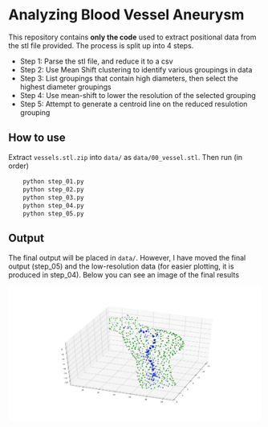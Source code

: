 # Analyzing Blood Vessel Aneurysm

This repository contains **only the code** used to extract positional data from the stl file provided.
The process is split up into 4 steps.

- Step 1: Parse the stl file, and reduce it to a csv
- Step 2: Use Mean Shift clustering to identify various groupings in data
- Step 3: List groupings that contain high diameters, then select the highest diameter groupings
- Step 4: Use mean-shift to lower the resolution of the selected grouping
- Step 5: Attempt to generate a centroid line on the reduced resulotion grouping

## How to use
Extract `vessels.stl.zip` into `data/` as `data/00_vessel.stl`.
Then run (in order)

```
    python step_01.py
    python step_02.py
    python step_03.py
    python step_04.py
    python step_05.py
```


## Output
The final output will be placed in `data/`. However, I have moved the final output (step_05) and the low-resolution data (for easier plotting, it is produced in step_04). Below you can see an image of the final results

![output](./Output-visualization.png)
